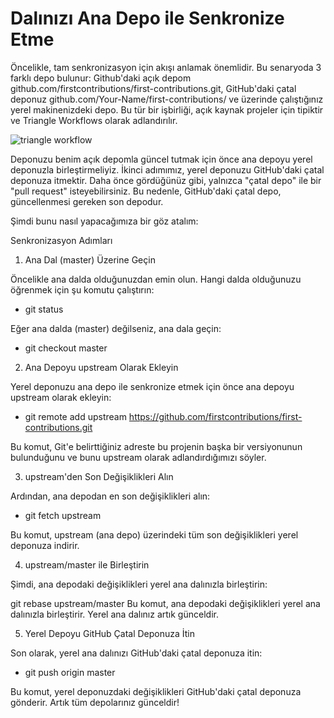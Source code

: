 # Dalınızı Ana Depo ile Senkronize Etme

Öncelikle, tam senkronizasyon için akışı anlamak önemlidir. Bu senaryoda 3 farklı depo bulunur: Github'daki açık depom github.com/firstcontributions/first-contributions.git, GitHub'daki çatal deponuz github.com/Your-Name/first-contributions/ ve üzerinde çalıştığınız yerel makinenizdeki depo. Bu tür bir işbirliği, açık kaynak projeler için tipiktir ve Triangle Workflows olarak adlandırılır.

<img style="float;" src="https://firstcontributions.github.io/assets/additional-material/triangle_workflow.png" alt="triangle workflow" />

Deponuzu benim açık depomla güncel tutmak için önce ana depoyu yerel deponuzla birleştirmeliyiz.
İkinci adımımız, yerel deponuzu GitHub'daki çatal deponuza itmektir. Daha önce gördüğünüz gibi, yalnızca "çatal depo" ile bir "pull request" isteyebilirsiniz. Bu nedenle, GitHub'daki çatal depo, güncellenmesi gereken son depodur.

Şimdi bunu nasıl yapacağımıza bir göz atalım:

Senkronizasyon Adımları

1. Ana Dal (master) Üzerine Geçin

Öncelikle ana dalda olduğunuzdan emin olun. Hangi dalda olduğunuzu öğrenmek için şu komutu çalıştırın:

- git status

Eğer ana dalda (master) değilseniz, ana dala geçin:

- git checkout master

2. Ana Depoyu upstream Olarak Ekleyin

Yerel deponuzu ana depo ile senkronize etmek için önce ana depoyu upstream olarak ekleyin:

- git remote add upstream https://github.com/firstcontributions/first-contributions.git

Bu komut, Git'e belirttiğiniz adreste bu projenin başka bir versiyonunun bulunduğunu ve bunu upstream olarak adlandırdığımızı söyler.

3. upstream'den Son Değişiklikleri Alın

Ardından, ana depodan en son değişiklikleri alın:

- git fetch upstream

Bu komut, upstream (ana depo) üzerindeki tüm son değişiklikleri yerel deponuza indirir.

4. upstream/master ile Birleştirin

Şimdi, ana depodaki değişiklikleri yerel ana dalınızla birleştirin:

git rebase upstream/master
Bu komut, ana depodaki değişiklikleri yerel ana dalınızla birleştirir. Yerel ana dalınız artık günceldir.

5. Yerel Depoyu GitHub Çatal Deponuza İtin

Son olarak, yerel ana dalınızı GitHub'daki çatal deponuza itin:

- git push origin master

Bu komut, yerel deponuzdaki değişiklikleri GitHub'daki çatal deponuza gönderir. Artık tüm depolarınız günceldir!
